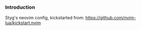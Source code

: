 ### Introduction

Styg's neovim config, kickstarted from: https://github.com/nvim-lua/kickstart.nvim

